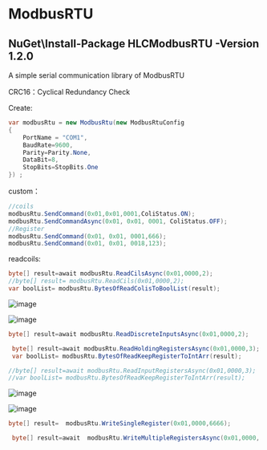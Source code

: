 # ModbusRTU

## NuGet\Install-Package HLCModbusRTU -Version 1.2.0

A simple serial communication library of ModbusRTU

CRC16：Cyclical Redundancy Check

Create:
```C#
var modbusRtu = new ModbusRtu(new ModbusRtuConfig
{
    PortName = "COM1",
    BaudRate=9600,
    Parity=Parity.None,
    DataBit=8,
    StopBits=StopBits.One
}) ;
```

custom：
```C#
//coils
modbusRtu.SendCommand(0x01,0x01,0001,ColiStatus.ON);
modbusRtu.SendCommandAsync(0x01, 0x01, 0001, ColiStatus.OFF);
//Register
modbusRtu.SendCommand(0x01, 0x01, 0001,666);
modbusRtu.SendCommand(0x01, 0x01, 0018,123);
```

readcoils:
```C#
byte[] result=await modbusRtu.ReadCilsAsync(0x01,0000,2);
//byte[] result= modbusRtu.ReadCils(0x01,0000,2);
var boolList= modbusRtu.BytesOfReadColisToBoolList(result);
```

![image](https://github.com/chuanchuanYY/HLC_ModbusRTU/assets/107403292/66fa8cba-3869-42ea-8bad-bb57c5629f8f)


![image](https://github.com/chuanchuanYY/HLC_ModbusRTU/assets/107403292/a73a6558-3ec8-41e4-bb37-d67da8e1c8be)

```C#
byte[] result=await modbusRtu.ReadDiscreteInputsAsync(0x01,0000,2);
```

```C#
 byte[] result=await modbusRtu.ReadHoldingRegistersAsync(0x01,0000,3);
 var boolList= modbusRtu.BytesOfReadKeepRegisterToIntArr(result);

//byte[] result=await modbusRtu.ReadInputRegistersAsync(0x01,0000,3);
//var boolList= modbusRtu.BytesOfReadKeepRegisterToIntArr(result);
```

![image](https://github.com/chuanchuanYY/HLC_ModbusRTU/assets/107403292/2c865ed4-e21f-4824-aa3a-c88a92beb2bf)


![image](https://github.com/chuanchuanYY/HLC_ModbusRTU/assets/107403292/99c42439-acf3-4ab8-9dbe-b3426a9efd74)


```C#
byte[] result=  modbusRtu.WriteSingleRegister(0x01,0000,6666);
```

```C#
 byte[] result=await  modbusRtu.WriteMultipleRegistersAsync(0x01,0000, 5, new int[] { 123, 456, 789, 666, 5 });
```

